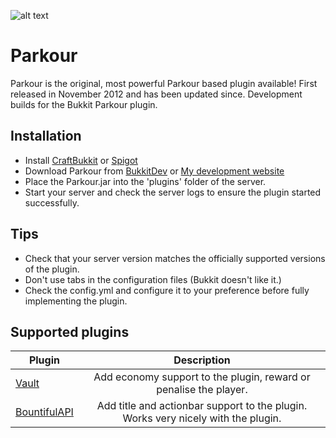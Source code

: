 ![alt text](https://i.imgur.com/RCoFDJv.png "Parkour 4.0")

# Parkour

Parkour is the original, most powerful Parkour based plugin available! First released in November 2012 and has been updated since.
Development builds for the Bukkit Parkour plugin.

## Installation
* Install [CraftBukkit](http://wiki.bukkit.org/Setting_up_a_server) or [Spigot](https://www.spigotmc.org/threads/buildtools-updates-information.42865/)
* Download Parkour from [BukkitDev](https://dev.bukkit.org/projects/parkour/files) or [My development website](http://www.mcparkour.co.uk/)
* Place the Parkour.jar into the 'plugins' folder of the server.
* Start your server and check the server logs to ensure the plugin started successfully.

## Tips
* Check that your server version matches the officially supported versions of the plugin.
* Don't use tabs in the configuration files (Bukkit doesn't like it.)
* Check the config.yml and configure it to your preference before fully implementing the plugin.

## Supported plugins
| Plugin        | Description  |
| ------------- |:-------------:|
| [Vault](https://dev.bukkit.org/projects/vault) | Add economy support to the plugin, reward or penalise the player. |
| [BountifulAPI](https://www.spigotmc.org/resources/bountifulapi-1-8-1-9-1-10.1394/) | Add title and actionbar support to the plugin. Works very nicely with the plugin. |



